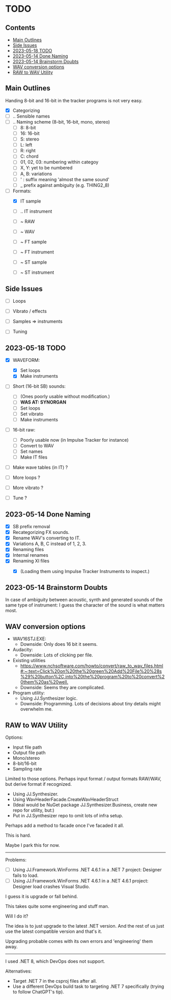 TODO
====

<h2>Contents</h2>

- [Main Outlines](#main-outlines)
- [Side Issues](#side-issues)
- [2023-05-18 TODO](#2023-05-18-todo)
- [2023-05-14 Done Naming](#2023-05-14-done-naming)
- [2023-05-14 Brainstorm Doubts](#2023-05-14-brainstorm-doubts)
- [WAV conversion options](#wav-conversion-options)
- [RAW to WAV Utility](#raw-to-wav-utility)

Main Outlines
-------------

Handing 8-bit and 16-bit in the tracker programs is not very easy.

- [x] Categorizing
- [ ] .. Sensible names
- [ ] .. Naming scheme (8-bit, 16-bit, mono, stereo)
    - [ ] 8: 8-bit
    - [ ] 16: 16-bit
    - [ ] S: stereo
    - [ ] L: left 
    - [ ] R: right
    - [ ] C: chord
    - [ ] 01, 02, 03: numbering within categoy
    - [ ] X, Y: yet to be numbered
    - [ ] A, B: variations
    - [ ] ' : suffix meaning 'almost the same sound'
    - [ ] _ prefix against ambiguity (e.g. THING2_8)
-  [ ] Formats:
    - [x] IT sample
    - [ ] .. IT instrument
    - [ ] ~ RAW
    - [ ] ~ WAV
    - [ ] ~ FT sample
    - [ ] ~ FT instrument
    - [ ] ~ ST sample
    - [ ] ~ ST instrument


Side Issues
-----------

- [ ] Loops
- [ ] Vibrato / effects
- [ ] Samples => instruments
- [ ] Tuning


2023-05-18 TODO
---------------

- [x] WAVEFORM: 
    - [x] Set loops
    - [x] Make instruments
- [ ] Short (16-bit SB) sounds:
    - [ ] (Ones poorly usable without modification.)
    - [ ] __WAS AT: SYNORGAN__
    - [ ] Set loops
    - [ ] Set vibrato
    - [ ] Make instruments
- [ ] 16-bit raw:
    - [ ] Poorly usable now (in Impulse Tracker for instance)
    - [ ] Convert to WAV
    - [ ] Set names
    - [ ] Make IT files
- [ ] Make wave tables (in IT) ?
- [ ] More loops ?
- [ ] More vibrato ?
- [ ] Tune ?


2023-05-14 Done Naming
----------------------

- [x] SB prefix removal
- [x] Recategorizing FX sounds.
- [x] Rename WAV's converting to IT.
- [x] Variations A, B, C instead of 1, 2, 3.
- [x] Renaming files
- [x] Internal renames
- [x] Renaming XI files
    - [x] (Loading them using Impulse Tracker Instruments to inspect.)


2023-05-14 Brainstorm Doubts
----------------------------

In case of ambiguity between acoustic, synth and generated sounds of the same type of instrument: I guess the character of the sound is what matters most.


WAV conversion options
----------------------

- WAV16STJ.EXE:
    - Downside: Only does 16 bit it seems.
- Audacity:
    - Downside: Lots of clicking per file.
- Existing utilities
    - <https://www.nchsoftware.com/howto/convert/raw_to_wav_files.html#:~:text=Click%20on%20the%20green%20Add%20File%20%28s%29%20button%2C,into%20the%20program%20to%20convert%20them%20as%20well.>
    - Downside: Seems they are complicated.
- Program utility:
    - Using JJ.Synthesizer logic.
    - Downside: Programming. Lots of decisions about tiny details might overwhelm me.


RAW to WAV Utility
------------------

Options:

- Input file path
- Output file path
- Mono/stereo
- 8-bit/16-bit
- Sampling rate

Limited to those options. Perhaps input format / output formats RAW/WAV, but derive format if recognized.

- Using JJ.Synthesizer.
- Using WavHeaderFacade.CreateWavHeaderStruct
- (Ideal would be NuGet package JJ.Synthesizer.Business, create new repo for utility, but:)
- Put in JJ.Synthesizer repo to omit lots of infra setup.

Perhaps add a method to facade once I've facaded it all.

This is hard.

Maybe I park this for now.

----

Problems:

- [ ] Using JJ.Framework.WinForms .NET 4.6.1 in a .NET 7 project: Designer fails to load.
- [ ] Using JJ.Framework.WinForms .NET 4.6.1 in a .NET 4.6.1 project: Designer load crashes Visual Studio.

I guess it is upgrade or fall behind.

This takes quite some engineering and stuff man.

Will I do it?

The idea is to just upgrade to the latest .NET version.
And the rest of us just use the latest compatible version and that's it.

Upgrading probable comes with its own errors and 'engineering' them away.

-----

I used .NET 8, which DevOps does not support.

Alternatives:

- Target .NET 7 in the csproj files after all.
- Use a different DevOps build task to targeting .NET 7 specifically (trying to follow ChatGPT's tip).
